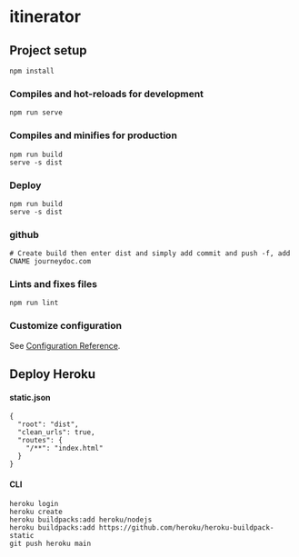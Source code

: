 # itinerator

## Project setup

```
npm install
```

### Compiles and hot-reloads for development

```
npm run serve
```

### Compiles and minifies for production

```
npm run build
serve -s dist
```

### Deploy

```
npm run build
serve -s dist
```

### github

```
# Create build then enter dist and simply add commit and push -f, add CNAME journeydoc.com
```

### Lints and fixes files

```
npm run lint
```

### Customize configuration

See [Configuration Reference](https://cli.vuejs.org/config/).

## Deploy Heroku

#### static.json

```
{
  "root": "dist",
  "clean_urls": true,
  "routes": {
    "/**": "index.html"
  }
}
```

#### CLI

```
heroku login
heroku create
heroku buildpacks:add heroku/nodejs
heroku buildpacks:add https://github.com/heroku/heroku-buildpack-static
git push heroku main
```
